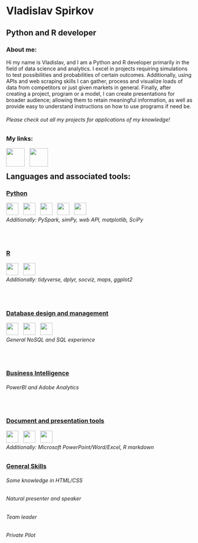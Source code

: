 # Vladislav Spirkov  

## Python and R developer

### About me:
Hi my name is Vladislav, and I am a Python and R developer primarily in the field of data science and analytics. I excel 
in projects requiring simulations to test possibilities and probabilities of certain outcomes. Additionally, using APIs 
and web scraping skills I can gather, process and visualize loads of data from competitors or just given markets in 
general. Finally, after creating a project, program or a model, I can create presentations for broader audience; 
allowing them to retain meaningful information, as well as provide easy to understand instructions on how to use 
programs if need be.

###### Please check out all my projects for applications of my knowledge!


### My links:

&nbsp;&nbsp;
[<img align="left" width="50px" src="https://cdn.jsdelivr.net/gh/edent/SuperTinyIcons/images/svg/youtube.svg" style="padding-right:10px;" />](https://www.youtube.com/channel/UCACghhnyjbbxR82kOKvRbBA)
[<img align="left" width="50px" src="https://cdn.jsdelivr.net/gh/devicons/devicon/icons/linkedin/linkedin-original.svg"  style="padding-right:10px;"/>](https://www.linkedin.com/in/vladislav-spirkov-53b186201/)
<br>
<br>

## Languages and associated tools:

### <ins>Python </ins>
<img align="left" width="33px" src="https://cdn.jsdelivr.net/gh/devicons/devicon/icons/python/python-original.svg" style="padding-right:10px;" />
<img align="left" width="33px" src="https://cdn.jsdelivr.net/gh/devicons/devicon/icons/pycharm/pycharm-original.svg" style="padding-right:10px;" />
<img align="left" width="33px" src="https://cdn.jsdelivr.net/gh/devicons/devicon/icons/jupyter/jupyter-original.svg" style="padding-right:10px;" />
<img align="left" width="33px" src="https://cdn.jsdelivr.net/gh/devicons/devicon/icons/pandas/pandas-original.svg" style="padding-right:10px;" />
<img align="left" width="33px" src="https://cdn.jsdelivr.net/gh/devicons/devicon/icons/numpy/numpy-original.svg" style="padding-right:10px;" />
<br>

###### Additionally: PySpark, simPy, web API, matplotlib, SciPy
<br>

### <ins>R </ins>
<img align="left" width="33px" src="https://cdn.jsdelivr.net/gh/devicons/devicon/icons/r/r-original.svg" style="padding-right:10px;" />
<img align="left" width="33px" src="https://cdn.jsdelivr.net/gh/devicons/devicon/icons/rstudio/rstudio-original.svg" style="padding-right:10px;" />
<br>

###### Additionally: tidyverse, dplyr, socviz, maps, ggplot2
<br>

### <ins>Database design and management </ins>
<img align="left" width="33px" src="https://cdn.jsdelivr.net/gh/devicons/devicon/icons/mongodb/mongodb-original.svg" style="padding-right:10px;" />
<img align="left" width="33px" src="https://cdn.jsdelivr.net/gh/devicons/devicon/icons/neo4j/neo4j-original.svg" style="padding-right:10px;" />
<img align="left" width="33px" src="https://cdn.jsdelivr.net/gh/devicons/devicon/icons/oracle/oracle-original.svg" style="padding-right:10px;" />
<br>

###### General NoSQL and SQL experience
<br>

### <ins>Business Intelligence </ins>
###### PowerBI and Adobe Analytics
<br>

### <ins>Document and presentation tools </ins>
<img align="left" width="33px" src="https://cdn.jsdelivr.net/gh/devicons/devicon/icons/markdown/markdown-original.svg" style="padding-right:10px;" />
<img align="left" width="33px" src="https://cdn.jsdelivr.net/gh/devicons/devicon/icons/canva/canva-original.svg" style="padding-right:10px;" />
<img align="left" width="33px" src="https://cdn.jsdelivr.net/gh/devicons/devicon/icons/kaggle/kaggle-original.svg" style="padding-right:10px;" />
<br>

###### Additionally: Microsoft PowerPoint/Word/Excel, R markdown

### <ins>General Skills </ins>
###### Some knowledge in HTML/CSS 
###### Natural presenter and speaker
###### Team leader
###### Private Pilot 
